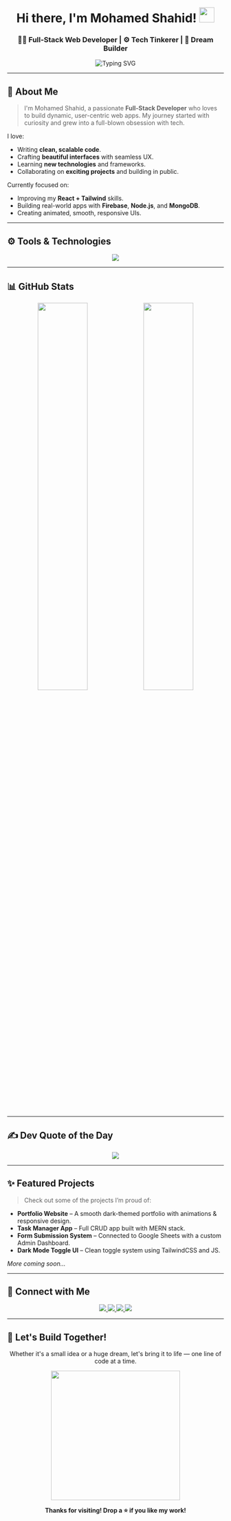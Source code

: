 <!-- Profile Header -->
<h1 align="center">Hi there, I'm Mohamed Shahid! <img src="https://media.giphy.com/media/hvRJCLFzcasrR4ia7z/giphy.gif" width="35px"></h1>

<h3 align="center">🧑‍💻 Full-Stack Web Developer | ⚙️ Tech Tinkerer | 🚀 Dream Builder</h3>

<p align="center">
  <img src="https://readme-typing-svg.demolab.com?font=Fira+Code&duration=3000&pause=1000&color=22D3EE&center=true&vCenter=true&multiline=true&width=600&height=100&lines=Creating+solutions+with+code...;Crafting+beautiful+UIs+%26+scalable+backends...;Exploring+the+world+of+tech+every+day..." alt="Typing SVG" />
</p>

---

## 🌟 About Me

> I'm Mohamed Shahid, a passionate **Full-Stack Developer** who loves to build dynamic, user-centric web apps. My journey started with curiosity and grew into a full-blown obsession with tech.

I love:

- Writing **clean, scalable code**.
- Crafting **beautiful interfaces** with seamless UX.
- Learning **new technologies** and frameworks.
- Collaborating on **exciting projects** and building in public.

Currently focused on:
- Improving my **React + Tailwind** skills.
- Building real-world apps with **Firebase**, **Node.js**, and **MongoDB**.
- Creating animated, smooth, responsive UIs.

---

## ⚙️ Tools & Technologies

<p align="center">
  <img src="https://skillicons.dev/icons?i=html,css,js,ts,react,tailwind,nodejs,mongodb,firebase,git,github,vscode,figma&theme=dark" />
</p>

---

## 📊 GitHub Stats

<p align="center">
  <img src="https://github-readme-stats.vercel.app/api?username=your-username&show_icons=true&theme=tokyonight&hide_border=true&include_all_commits=true&count_private=true" width="48%"/>
  <img src="https://github-readme-stats.vercel.app/api/top-langs/?username=your-username&layout=compact&theme=tokyonight&hide_border=true&langs_count=10" width="48%" />
</p>

---

## ✍️ Dev Quote of the Day

<p align="center">
  <img src="https://quotes-github-readme.vercel.app/api?type=horizontal&theme=radical" />
</p>

---

## ✨ Featured Projects

> Check out some of the projects I’m proud of:

- **Portfolio Website** – A smooth dark-themed portfolio with animations & responsive design.
- **Task Manager App** – Full CRUD app built with MERN stack.
- **Form Submission System** – Connected to Google Sheets with a custom Admin Dashboard.
- **Dark Mode Toggle UI** – Clean toggle system using TailwindCSS and JS.

*More coming soon…*

---

## 🔗 Connect with Me

<p align="center">
  <a href="https://drive.google.com/drive/folders/1dT51N7jXK5VGM7rKVkBeSDIJVEY3hVoW" target="_blank">
    <img src="https://img.shields.io/badge/-Google%20Drive-1a73e8?style=for-the-badge&logo=google-drive&logoColor=white" />
  </a>
  <a href="#" target="_blank">
    <img src="https://img.shields.io/badge/-Portfolio-22d3ee?style=for-the-badge&logo=vercel&logoColor=black" />
  </a>
  <a href="#" target="_blank">
    <img src="https://img.shields.io/badge/-LinkedIn-0e76a8?style=for-the-badge&logo=linkedin&logoColor=white" />
  </a>
  <a href="#" target="_blank">
    <img src="https://img.shields.io/badge/-Twitter-1DA1F2?style=for-the-badge&logo=twitter&logoColor=white" />
  </a>
</p>

---

## 🚀 Let's Build Together!

<p align="center">
  Whether it's a small idea or a huge dream, let's bring it to life — one line of code at a time.
</p>

<p align="center">
  <img src="https://media.giphy.com/media/qgQUggAC3Pfv687qPC/giphy.gif" width="300" />
</p>

<p align="center">
  <b>Thanks for visiting! Drop a ⭐ if you like my work!</b>
</p>
